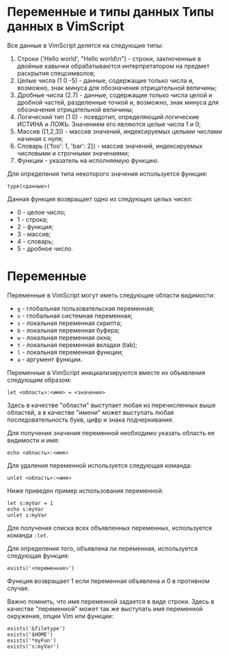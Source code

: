Переменные и типы данных
Типы данных в VimScript
=======================

Все данные в VimScript делятся на следующие типы:

1. Строки ('Hello world', "Hello world\n") - строки, заключенные в двойные кавычки обрабатываются интерпретатором на предмет раскрытия спецсимволов;
1. Целые числа (1 0 -5) - данные, содержащие только числа и, возможно, знак минуса для обозначения отрицательной величины;
1. Дробные числа (2.7) - данные, содержащие только числа целой и дробной частей, разделенные точкой и, возможно, знак минуса для обозначения отрицательной величины;
1. Логический тип (1 0) - псевдотип, определяющий логические ИСТИНА и ЛОЖЬ. Значением его являются целые числа 1 и 0;
1. Массив ([1,2,3]) - массив значений, индексируемых целыми числами начиная с нуля;
1. Словарь ({'foo': 1, 'bar': 2}) - массив значений, индексируемых числовыми и строчными значениями;
1. Функции - указатель на исполняемую функцию.

Для определения типа некоторого значения используется функция:

    type(<данные>)

Данная функция возвращает одно из следующих целых чисел:

* 0 - целое число;
* 1 - строка;
* 2 - функция;
* 3 - массив;
* 4 - словарь;
* 5 - дробное число.

Переменные
==========

Переменные в VimScript могут иметь следующие области видимости:

* `g` - глобальная пользовательская переменная;
* `v` - глобальная системная переменная;
* `s` - локальная переменная скрипта;
* `b` - локальная переменная буфера;
* `w` - локальная переменная окна;
* `t` - локальная переменная вкладки (tab);
* `l` - локальная переменная функции;
* `a` - аргумент функции.

Переменные в VimScript инициализируются вместе их объявления следующим образом:

    let <область>:<имя> = <значение>

Здесь в качестве "области" выступает любая из перечисленных выше областей, а в качестве "имени" может выступать любая последовательность букв, цифр и знака подчеркивания.

Для получения значения переменной необходимо указать область ее видимости и имя:

    echo <область>:<имя>

Для удаления переменной используется следующая команда:

    unlet <область>:<имя>

Ниже приведен пример использования переменной:

    let s:myVar = 1
    echo s:myVar
    unlet s:myVar

Для получения списка всех объявленных переменных, используется команда `:let`.

Для определения того, объявлена ли переменная, используется следующая функция:

    exists('<переменная>')

Функция возвращает 1 если переменная объявлена и 0 в противном случае.

Важно помнить, что имя переменной задается в виде строки. Здесь в качестве "переменной" может так же выступать имя переменной окружения, опции Vim или функции:

    exists('&filetype')
    exists('$HOME')
    exists('*myFun')
    exists('s:myVar')
